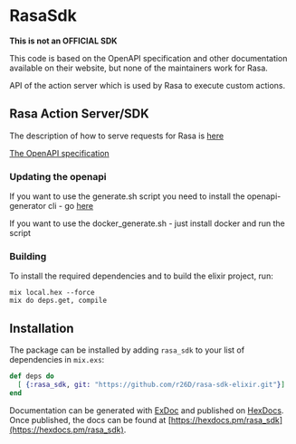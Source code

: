 # RasaSdk

**This is not an OFFICIAL SDK**

This code is based on the OpenAPI specification and
other documentation available on their website, but
none of the maintainers work for Rasa.




API of the action server which is used by Rasa to execute custom actions.


## Rasa Action Server/SDK
The description of how to serve requests for Rasa is [here ](https://rasa.com/docs/rasa/api/action-server/#action-server)

[The OpenAPI specification ](https://rasa.com/docs/rasa/_static/spec/action-server.yml)


### Updating the openapi 

If you want to use the generate.sh script you need to install the openapi-generator cli - go [here](https://github.com/OpenAPITools/openapi-generator#1---installation)

If you want to use the docker_generate.sh - just install docker and run the script



### Building

To install the required dependencies and to build the elixir project, run:
```
mix local.hex --force
mix do deps.get, compile
```

## Installation

The package can be installed
by adding `rasa_sdk` to your list of dependencies in `mix.exs`:

```elixir
def deps do
  [ {:rasa_sdk, git: "https://github.com/r26D/rasa-sdk-elixir.git"}]
end
```

Documentation can be generated with [ExDoc](https://github.com/elixir-lang/ex_doc)
and published on [HexDocs](https://hexdocs.pm). Once published, the docs can
be found at [https://hexdocs.pm/rasa_sdk](https://hexdocs.pm/rasa_sdk).